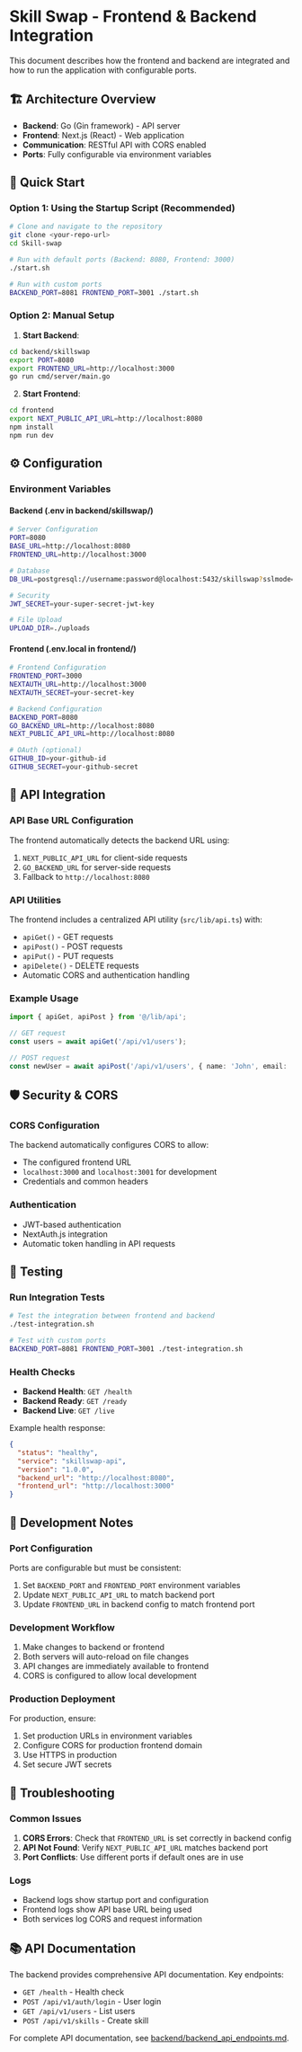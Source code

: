 # Skill Swap - Frontend & Backend Integration

This document describes how the frontend and backend are integrated and how to run the application with configurable ports.

## 🏗️ Architecture Overview

- **Backend**: Go (Gin framework) - API server
- **Frontend**: Next.js (React) - Web application
- **Communication**: RESTful API with CORS enabled
- **Ports**: Fully configurable via environment variables

## 🚀 Quick Start

### Option 1: Using the Startup Script (Recommended)

```bash
# Clone and navigate to the repository
git clone <your-repo-url>
cd Skill-swap

# Run with default ports (Backend: 8080, Frontend: 3000)
./start.sh

# Run with custom ports
BACKEND_PORT=8081 FRONTEND_PORT=3001 ./start.sh
```

### Option 2: Manual Setup

1. **Start Backend**:
```bash
cd backend/skillswap
export PORT=8080
export FRONTEND_URL=http://localhost:3000
go run cmd/server/main.go
```

2. **Start Frontend**:
```bash
cd frontend
export NEXT_PUBLIC_API_URL=http://localhost:8080
npm install
npm run dev
```

## ⚙️ Configuration

### Environment Variables

#### Backend (.env in backend/skillswap/)
```bash
# Server Configuration
PORT=8080
BASE_URL=http://localhost:8080
FRONTEND_URL=http://localhost:3000

# Database
DB_URL=postgresql://username:password@localhost:5432/skillswap?sslmode=disable

# Security
JWT_SECRET=your-super-secret-jwt-key

# File Upload
UPLOAD_DIR=./uploads
```

#### Frontend (.env.local in frontend/)
```bash
# Frontend Configuration
FRONTEND_PORT=3000
NEXTAUTH_URL=http://localhost:3000
NEXTAUTH_SECRET=your-secret-key

# Backend Configuration
BACKEND_PORT=8080
GO_BACKEND_URL=http://localhost:8080
NEXT_PUBLIC_API_URL=http://localhost:8080

# OAuth (optional)
GITHUB_ID=your-github-id
GITHUB_SECRET=your-github-secret
```

## 🔗 API Integration

### API Base URL Configuration

The frontend automatically detects the backend URL using:

1. `NEXT_PUBLIC_API_URL` for client-side requests
2. `GO_BACKEND_URL` for server-side requests
3. Fallback to `http://localhost:8080`

### API Utilities

The frontend includes a centralized API utility (`src/lib/api.ts`) with:

- `apiGet()` - GET requests
- `apiPost()` - POST requests
- `apiPut()` - PUT requests
- `apiDelete()` - DELETE requests
- Automatic CORS and authentication handling

### Example Usage

```typescript
import { apiGet, apiPost } from '@/lib/api';

// GET request
const users = await apiGet('/api/v1/users');

// POST request
const newUser = await apiPost('/api/v1/users', { name: 'John', email: 'john@example.com' });
```

## 🛡️ Security & CORS

### CORS Configuration

The backend automatically configures CORS to allow:
- The configured frontend URL
- `localhost:3000` and `localhost:3001` for development
- Credentials and common headers

### Authentication

- JWT-based authentication
- NextAuth.js integration
- Automatic token handling in API requests

## 🧪 Testing

### Run Integration Tests

```bash
# Test the integration between frontend and backend
./test-integration.sh

# Test with custom ports
BACKEND_PORT=8081 FRONTEND_PORT=3001 ./test-integration.sh
```

### Health Checks

- **Backend Health**: `GET /health`
- **Backend Ready**: `GET /ready` 
- **Backend Live**: `GET /live`

Example health response:
```json
{
  "status": "healthy",
  "service": "skillswap-api",
  "version": "1.0.0",
  "backend_url": "http://localhost:8080",
  "frontend_url": "http://localhost:3000"
}
```

## 📝 Development Notes

### Port Configuration

Ports are configurable but must be consistent:

1. Set `BACKEND_PORT` and `FRONTEND_PORT` environment variables
2. Update `NEXT_PUBLIC_API_URL` to match backend port
3. Update `FRONTEND_URL` in backend config to match frontend port

### Development Workflow

1. Make changes to backend or frontend
2. Both servers will auto-reload on file changes
3. API changes are immediately available to frontend
4. CORS is configured to allow local development

### Production Deployment

For production, ensure:

1. Set production URLs in environment variables
2. Configure CORS for production frontend domain
3. Use HTTPS in production
4. Set secure JWT secrets

## 🔧 Troubleshooting

### Common Issues

1. **CORS Errors**: Check that `FRONTEND_URL` is set correctly in backend config
2. **API Not Found**: Verify `NEXT_PUBLIC_API_URL` matches backend port
3. **Port Conflicts**: Use different ports if default ones are in use

### Logs

- Backend logs show startup port and configuration
- Frontend logs show API base URL being used
- Both services log CORS and request information

## 📚 API Documentation

The backend provides comprehensive API documentation. Key endpoints:

- `GET /health` - Health check
- `POST /api/v1/auth/login` - User login
- `GET /api/v1/users` - List users
- `POST /api/v1/skills` - Create skill

For complete API documentation, see [backend/backend_api_endpoints.md](backend/backend_api_endpoints.md).
